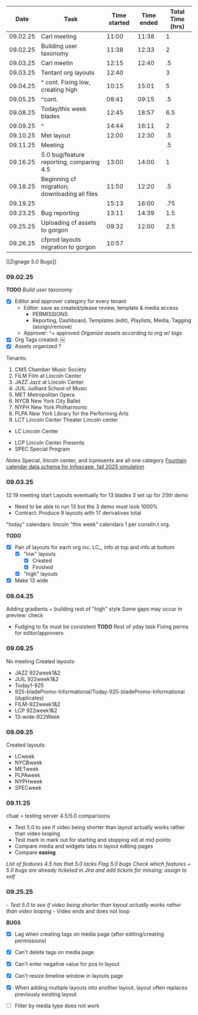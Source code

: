 
| Date     | Task                                          | Time started | Time ended | Total Time (hrs) |
| -------- | --------------------------------------------- | ------------ | ---------- | ---------------- |
| 09.02.25 | Carl meeting                                  | 11:00        | 11:38      | 1                |
| 09.02.25 | Building user taxonomy                        | 11:38        | 12:33      | 2                |
| 09.03.25 | Carl meetin                                   | 12:15        | 12:40      | .5               |
| 09.03.25 | Tentant org layouts                           | 12:40        |            | 3                |
| 09.04.25 | ^ cont. Fixing low, creating high             | 10:15        | 15:01      | 5                |
| 09.05.25 | ^cont.                                        | 08:41        | 09:15      | .5               |
| 09.08.25 | Today/this week blades                        | 12:45        | 18:57      | 6.5              |
| 09.09.25 | ^                                             | 14:44        | 16:11      | 2                |
| 09.10.25 | Met layout                                    | 12:00        | 12:30      | .5               |
| 09.11.25 | Meeting                                       |              |            | .5               |
| 09.16.25 | 5.0 bug/feature reporting, comparing 4.5      | 13:00        | 14:00      | 1                |
| 09.18.25 | Beginning cf migration; downloading all files | 11:50        | 12:20      | .5               |
| 09.19.25 |                                               | 15:13        | 16:00      | .75              |
| 09.23.25 | Bug reporting                                 | 13:11        | 14:39      | 1.5              |
| 09.25.25 | Uploading cf assets to gorgon                 | 09:32        | 12:00      | 2.5              |
| 09.26.25 | cfprod layouts migration to gorgon            | 10:57        |            |                  |
[[Zignage 5.0 Bugs]]
### 09.02.25 
**TODO**
*Build user taxonomy*
- [x] Editor and approver category for every tenant
	- Editor: save as created/please review, template & media access 
		- PERMISSIONS:
		- Reporting, Dashboard, Templates (edit), Playlists, Media, Tagging (assign/remove)
	- Approver: ^+ approved
*Organize assets according to org w/ tags*
- [x] Org Tags created: ￼
- [x] Assets organized ?

Tenants:
1. CMS		Chamber Music Society
2. FILM		Film at Lincoln Center
3. JAZZ		Jazz at Lincoln Center
4. JUIL		Juilliard School of Music
5. MET		Metropolitan Opera
6. NYCB		New York City Ballet
7. NYPH		New York Philharmonic
8. PLPA		New York Library for the Performing Arts		
9. LCT			Lincoln Center Theater
Lincoln center
+ LC 			Lincoln Center
- LCP			Lincoln Center Presents
- SPEC		Special Program


*Notes*
Special, lincoln center, and lcpresents are all one category
[Fountain calendar data schema for Infoscape, fall 2025 simulation](https://docs.google.com/document/d/1WVbPYupTsXncmuGdq30EqXmZBlJwF1TsNauZcMGjGQQ/edit?tab=t.0)

### 09.03.25 
12:19 meeting start
Layouts eventually for 13 blades 3 set up for 25th demo
- Need to be able to run 13 but the 3 demo must look 1000%
- Contract: Produce 9 layouts with 17 derivatives total 

"today" calendars: lincoln
"this week" calendars 1 per consitn.t org.

**TODO**
- [x] Pair of layouts for each org inc. LC_, info at top and info at bottom
	- [x] "low" layouts
		- [x] Created
		- [x] Finished
	- [x] "high" layouts
- [x] Make 13 wide 

### 09.04.25
Adding gradients + building rest of "high" style
Some gaps may occur in preview: check
- Fudging to fix must be consistent
**TODO**
Rest of yday task 
Fixing perms for editor/approvers

### 09.08.25
No meeting
Created layouts:
- JAZZ 922week1&2
- JUIL 922week1&2
- Today1-925
- 925-bladePromo-Informational/Today-925-bladePromo-Informational (duplicates)
- FILM-922week1&2
- LCP 922week1&2
- 13-wide-922Week

### 09.09.25
Created layouts: 
- LCweek
- NYCBweek
- METweek
- PLPAweek
- NYPHweek
- SPECweek
### 09.11.25
cfuat = testing server
4.5/5.0 comparisons
- Test 5.0 to see if video being shorter than layout actually works rather than video looping 
- Test mark in mark out for starting and stopping vid at mid points
- Compare media and widgets tabs in layout editing pages
- Compare **easing**

*List of features 4.5 has that 5.0 lacks*
*Flag 5.0 bugs*
*Check which features + 5.0 bugs are already ticketed in Jira and add tickets for missing; assign to self*

### 09.25.25
*- Test 5.0 to see if video being shorter than layout actually works rather than video looping* - Video ends and does not loop


**BUGS**
- [x] Lag when creating tags on media page (after editing/creating permissions)
- [x] Can't delete tags on media page
- [x] Can't enter negative value for pos in layout
- [x] Can't resize timeline window in layouts page
- [x] When adding multiple layouts into another layout, layout often replaces previously existing layout
- [ ] Filter by media type does not work

